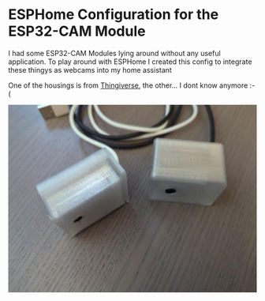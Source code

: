 # ESPHome Configuration for the ESP32-CAM Module

I had some ESP32-CAM Modules lying around without any useful application.
To play around with ESPHome I created this config to integrate these thingys as webcams into my home assistant

One of the housings is from [Thingiverse](https://www.thingiverse.com/thing:5237167), the other... I dont know anymore :-(

![Cams](cams.jpg)
